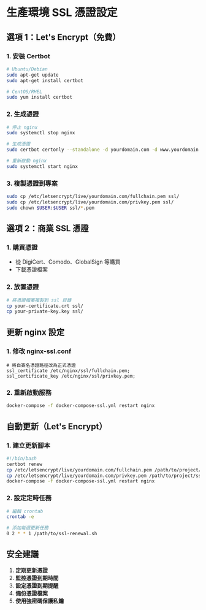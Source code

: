 # 生產環境 SSL 憑證設定

## 選項 1：Let's Encrypt（免費）

### 1. 安裝 Certbot

```bash
# Ubuntu/Debian
sudo apt-get update
sudo apt-get install certbot

# CentOS/RHEL
sudo yum install certbot
```

### 2. 生成憑證

```bash
# 停止 nginx
sudo systemctl stop nginx

# 生成憑證
sudo certbot certonly --standalone -d yourdomain.com -d www.yourdomain.com

# 重新啟動 nginx
sudo systemctl start nginx
```

### 3. 複製憑證到專案

```bash
sudo cp /etc/letsencrypt/live/yourdomain.com/fullchain.pem ssl/
sudo cp /etc/letsencrypt/live/yourdomain.com/privkey.pem ssl/
sudo chown $USER:$USER ssl/*.pem
```

## 選項 2：商業 SSL 憑證

### 1. 購買憑證

- 從 DigiCert、Comodo、GlobalSign 等購買
- 下載憑證檔案

### 2. 放置憑證

```bash
# 將憑證檔案複製到 ssl 目錄
cp your-certificate.crt ssl/
cp your-private-key.key ssl/
```

## 更新 nginx 設定

### 1. 修改 nginx-ssl.conf

```nginx
# 將自簽名憑證路徑改為正式憑證
ssl_certificate /etc/nginx/ssl/fullchain.pem;
ssl_certificate_key /etc/nginx/ssl/privkey.pem;
```

### 2. 重新啟動服務

```bash
docker-compose -f docker-compose-ssl.yml restart nginx
```

## 自動更新（Let's Encrypt）

### 1. 建立更新腳本

```bash
#!/bin/bash
certbot renew
cp /etc/letsencrypt/live/yourdomain.com/fullchain.pem /path/to/project/ssl/
cp /etc/letsencrypt/live/yourdomain.com/privkey.pem /path/to/project/ssl/
docker-compose -f docker-compose-ssl.yml restart nginx
```

### 2. 設定定時任務

```bash
# 編輯 crontab
crontab -e

# 添加每週更新任務
0 2 * * 1 /path/to/ssl-renewal.sh
```

## 安全建議

1. **定期更新憑證**
2. **監控憑證到期時間**
3. **設定憑證到期提醒**
4. **備份憑證檔案**
5. **使用強密碼保護私鑰**
